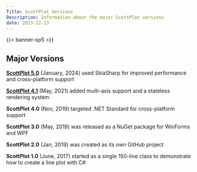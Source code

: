```yaml
---
Title: ScottPlot Versions
Description: Information about the major ScottPlot versions
date: 2023-12-13
---
```


{{< banner-sp5 >}}

## Major Versions

[**ScottPlot 5.0**](/faq/version-5.0/) (January, 2024) used SkiaSharp for improved performance and cross-platform support

[**ScottPlot 4.1**](/faq/version-4.1/) (May, 2021) added multi-axis support and a stateless rendering system

**ScottPlot 4.0** (Nov, 2019) targeted .NET Standard for cross-platform support

**ScottPlot 3.0** (May, 2019) was released as a NuGet package for WinForms and WPF

**ScottPlot 2.0** (Jan, 2019) was created as its own GitHub project

**ScottPlot 1.0** (June, 2017) started as a single 150-line class to demonstrate how to create a line plot with C#